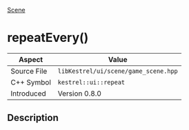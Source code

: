 [Scene](index)
# repeatEvery()
| Aspect | Value |
| --- | --- |
| Source File | `libKestrel/ui/scene/game_scene.hpp` |
| C++ Symbol | `kestrel::ui::repeat` |
| Introduced | Version 0.8.0 |
## Description

